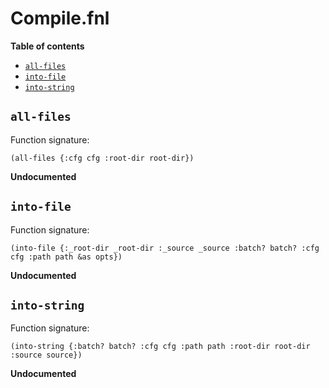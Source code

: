 # Compile.fnl

**Table of contents**

- [`all-files`](#all-files)
- [`into-file`](#into-file)
- [`into-string`](#into-string)

## `all-files`
Function signature:

```
(all-files {:cfg cfg :root-dir root-dir})
```

**Undocumented**

## `into-file`
Function signature:

```
(into-file {:_root-dir _root-dir :_source _source :batch? batch? :cfg cfg :path path &as opts})
```

**Undocumented**

## `into-string`
Function signature:

```
(into-string {:batch? batch? :cfg cfg :path path :root-dir root-dir :source source})
```

**Undocumented**


<!-- Generated with Fenneldoc v1.0.1
     https://gitlab.com/andreyorst/fenneldoc -->
